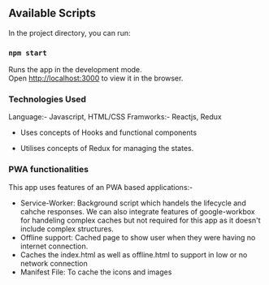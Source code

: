 ## Available Scripts

In the project directory, you can run:

### `npm start`

Runs the app in the development mode.\
Open [http://localhost:3000](http://localhost:3000) to view it in the browser.

### Technologies Used
Language:- Javascript, HTML/CSS
Framworks:- Reactjs, Redux

- Uses concepts of Hooks and functional components

- Utilises concepts of Redux for managing the states.

### PWA functionalities

This app uses features of an PWA based applications:-
- Service-Worker: Background script which handels the lifecycle and cahche responses. We can also integrate features of google-workbox for handeling complex caches   but not required for this app as it doesn't include complex structures. 
- Offline support: Cached page to show user when they were having no internet connection.
- Caches the index.html as well as offline.html to support in low or no network connection
- Manifest File: To cache the icons and images
